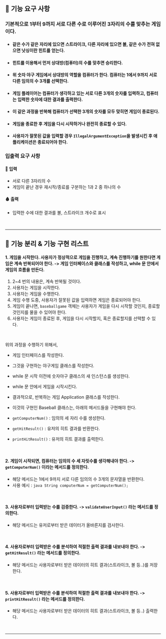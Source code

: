 ## 🚀 기능 요구 사항

### 기본적으로 1부터 9까지 서로 다른 수로 이루어진 3자리의 수를 맞추는 게임이다.

- #### 같은 수가 같은 자리에 있으면 스트라이크, 다른 자리에 있으면 볼, 같은 수가 전혀 없으면 낫싱이란 힌트를 얻는다.
- #### 힌트를 이용해서 먼저 상대방(컴퓨터)의 수를 맞추면 승리한다.
- #### 위 숫자 야구 게임에서 상대방의 역할을 컴퓨터가 한다. 컴퓨터는 1에서 9까지 서로 다른 임의의 수 3개를 선택한다.
- #### 게임 플레이어는 컴퓨터가 생각하고 있는 서로 다른 3개의 숫자를 입력하고, 컴퓨터는 입력한 숫자에 대한 결과를 출력한다.
- #### 이 같은 과정을 반복해 컴퓨터가 선택한 3개의 숫자를 모두 맞히면 게임이 종료된다.
- #### 게임을 종료한 후 게임을 다시 시작하거나 완전히 종료할 수 있다.
- #### 사용자가 잘못된 값을 입력할 경우 `IllegalArgumentException`을 발생시킨 후 애플리케이션은 종료되어야 한다.

### 입출력 요구 사항

#### :knife: 입력

- 서로 다른 3자리의 수
- 게임이 끝난 경우 재시작/종료를 구분하는 1과 2 중 하나의 수

#### :drop_of_blood: 출력

- 입력한 수에 대한 결과를 볼, 스트라이크 개수로 표시

<br/>

---

## :bone: 기능 분리 & 기능 구현 리스트

#### 1. 게임을 시작한다. 사용자가 정상적으로 게임을 진행하고, 계속 진행하기를 원한다면 게임은 계속 반복되어야 한다. -> 게임 인터페이스와 클래스를 작성하고, while 문 안에서 게임의 흐름을 만든다.

1. 2~4 번의 내용은, 계속 반복될 것이다.
2. 사용자는 게임을 시작한다.
3. 사용자는 게임을 수행한다.
4. 게임 수행 도중, 사용자가 잘못된 값을 입력하면 게임은 종료되어야 한다.
5. 게임이 끝나면, `baseballgame` 객체는 사용자가 게임을 다시 시작할 것인지, 종료할 것인지를 물을 수 있어야 한다.
6. 사용자는 게임이 종료된 후, 게임을 다시 시작할지, 혹은 종료할지를 선택할 수 있다.

<br/>  

위의 과정을 수행하기 위해서,

- 게임 인터페이스를 작성한다.
- 그것을 구현하는 야구게임 클래스를 작성한다.
- while 문 시작 이전에 숫자야구 클래스의 새 인스턴스를 생성한다.
- while 문 안에서 게임을 시작시킨다.
- 결과적으로, 반복하는 게임 Application 클래스를 작성한다.


- 이것의 구현인 Baseball 클래스는, 아래의 메서드들을 구현해야 한다.
- `getComputerNum()` : 임의의 세 자리 수를 생성한다.
- `getHitResult()` : 유저의 히트 결과를 반환한다.
- `printHitResult()` : 유저의 히트 결과를 출력한다.

<br/>

#### 2. 게임이 시작되면, 컴퓨터는 임의의 수 세 자릿수를 생각해내야 한다. -> `getComputerNum()` 이라는 메서드를 정의한다.

- 해당 메서드는 1에서 9까지 서로 다른 임의의 수 3개의 문자열을 반환한다.
- 사용 예시 : ```java String computerNum = getComputerNum();```

<br/>

#### 3. 사용자로부터 입력받는 수를 검증한다. -> `validateUserInput()` 라는 메서드를 정의한다.

- 해당 메서드는 유저로부터 받은 데이터가 올바른지를 검사한다.

<br/>

#### 4. 사용자로부터 입력받은 수를 분석하여 적절한 출력 결과를 내보내야 한다. -> `getHitResult()` 라는 메서드를 정의한다.

- 해당 메서드는 사용자로부터 받은 데이터의 히트 결과(스트라이크, 볼 등..)를 저장한다.

<br/>

#### 5. 사용자로부터 입력받은 수를 분석하여 적절한 출력 결과를 내보내야 한다. -> `printHitResult()` 라는 메서드를 정의한다.

- 해당 메서드는 사용자로부터 받은 데이터의 히트 결과(스트라이크, 볼 등..) 출력한다.

<br/>

---